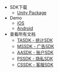 
* SDK下载
	* [Unity Package](https://github.com/Avid-ly/Avidly-iOS-MSSDK-UnityPackage.git) 
* Demo
	* [iOS](https://github.com/Avid-ly/Avidly-iOS-MSSDK-Demo) 
	* [Android](https://github.com/Avid-ly/Avidly-Android-MSSDK-AndroidStudio) 
* 查看所有文档
	* [TASDK - 统计SDK](/tasdk/) 
	* [MSSDK - 广告SDK](/mssdk/) 
	* [AASDK - 账户SDK](/aasdk/) 
	* [PSSDK - 隐私SDK](/pssdk/) 
	* [CSSDK - 客服SDK](/cssdk/) 